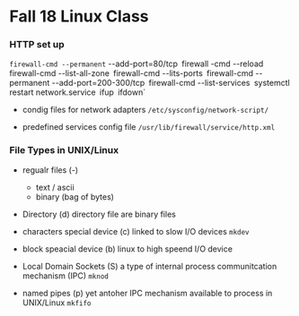 # Fall 18 Linux Class

### HTTP set up
`firewall-cmd --permanent` --add-port=80/tcp`
`firewall -cmd --reload`
`firewall-cmd --list-all-zone`
`firewall-cmd --lits-ports`
`firewall-cmd --permanent --add-port=200-300/tcp`
`firewall-cmd --list-services`
`systemctl restart network.service`
`ifup`
`ifdown`

- condig files for network adapters
`/etc/sysconfig/network-script/`

- predefined services config file
`/usr/lib/firewall/service/http.xml`

### File Types in UNIX/Linux
- regualr files (-)
	- text / ascii
	- binary (bag of bytes)
- Directory (d)
directory file are binary files

- characters special device (c)
linked to slow I/O devices
`mkdev`

- block speacial device (b)
linux to high speend I/O device

- Local Domain Sockets (S)
a type of internal process communitcation mechanism (IPC)
`mknod`

- named pipes (p)
yet antoher IPC mechanism available to process in UNIX/Linux
`mkfifo`
